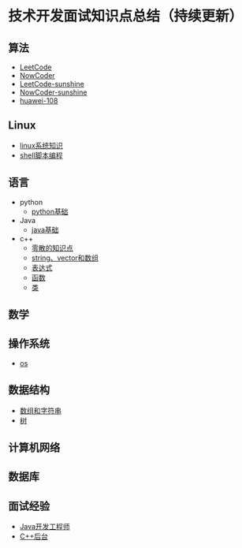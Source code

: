 # 技术开发面试知识点总结（持续更新）

## 算法

- [LeetCode](/docs/notes/algorithm/leetcode.md)
- [NowCoder](/docs/notes/algorithm/nowcoder.md)
- [LeetCode-sunshine](/docs/notes/algorithm/leetcode-sum.md)
- [NowCoder-sunshine](/docs/notes/algorithm/nowcoder-sum.md)
- [huawei-108](/docs/notes/algorithm/huawei.md)

## Linux

- [linux系统知识](/docs/notes/linux/linux.md)
- [shell脚本编程](/docs/notes/linux/shell.md)

## 语言

- python
    - [python基础](/docs/notes/python/python_base.md)
- Java
    - [java基础](/docs/notes/java/java_base.md)
- c++
    - [零散的知识点](/docs/notes/c++/零散的知识点.md)
    - [string、vector和数组](/docs/notes/c++/string和vector.md)
    - [表达式](/docs/notes/c++/expression.md)
    - [函数](/docs/notes/c++/function.md)
    - [类](/docs/notes/c++/class.md)

## 数学

## 操作系统

- [os](/docs/notes/os/os.md)

## 数据结构

- [数组和字符串](/docs/notes/data_structure/array.md)
- [树](/docs/notes/data_structure/tree.md)

## 计算机网络

## 数据库

## 面试经验

- [Java开发工程师](/docs/面经/Java研发工程师/)
- [C++后台](/docs/面经/C++后台/)